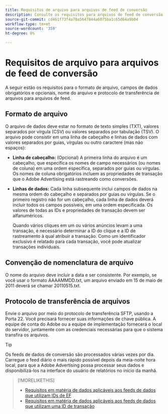 ```yaml
---
title: Requisitos de arquivo para arquivos de feed de conversão
description: Consulte os requisitos para arquivos de feed de conversão.
source-git-commit: cd461f73f4a70a5647844a6075ba1c65d64a9b04
workflow-type: tm+mt
source-wordcount: '359'
ht-degree: 0%

---
```


# Requisitos de arquivo para arquivos de feed de conversão

A seguir estão os requisitos para o formato de arquivo, campos de dados obrigatórios e opcionais, nome do arquivo e protocolo de transferência de arquivos para arquivos de feed.

## Formato de arquivo

O arquivo de dados deve estar no formato de texto simples (TXT), valores separados por vírgula (CSV) ou valores separados por tabulação (TSV). O arquivo pode consistir em uma linha de cabeçalho e linhas de dados com valores separados por guias, vírgulas ou outro caractere (mas não espaços):

* **Linha de cabeçalho:** (Opcional) A primeira linha do arquivo é um cabeçalho, que especifica os nomes de campo necessários (ou nomes de coluna) em uma ordem específica, separados por guias ou vírgulas. Os nomes de coluna obrigatórios incluem as propriedades de transação que o Adobe Advertising está rastreando como conversões.

* **Linhas de dados:** Cada linha subsequente inclui campos de dados na mesma ordem do cabeçalho e separados por guias ou vírgulas. Se o primeiro registro não for um cabeçalho, cada linha de dados deverá incluir todos os campos possíveis, em uma ordem especificada. Os valores de todas as IDs e propriedades de transação devem ser alfanuméricos.

   Quando vários cliques em um ou vários anúncios levam a uma transação, é necessário determinar a ID do clique e a ID de rastreamento à qual atribuir a transação. Como um identificador exclusivo é relatado para cada transação, você pode atualizar transações individuais.

## Convenção de nomenclatura de arquivo

O nome do arquivo deve incluir a data e ser consistente. Por exemplo, se você usar o formato AAAAMMDD.txt, um arquivo enviado em 15 de maio de 2011 deverá se chamar 20110515.txt.

## Protocolo de transferência de arquivos

Envie o arquivo por meio do protocolo de transferência SFTP, usando a Porta 22. Você precisará fornecer suas informações de chave pública.  A equipe de conta do Adobe ou a equipe de implementação fornecerá o local do servidor, juntamente com as credenciais necessárias para que o sistema transfira os arquivos.

>[!TIP]
>
>Os feeds de dados de conversão são processados várias vezes por dia. Carregue o feed diário o mais rápido possível depois da meia-noite hora local, para que a Adobe Advertising possa processar seus dados e disponibilizá-los na interface do usuário de relatórios no início da manhã.

>[!MORELIKETHIS]
>
>* [Requisitos em matéria de dados aplicáveis aos feeds de dados que utilizam IDs de EF](/help/search-social-commerce/tracking/feed-ef-id-data-requirements.md)
>* [Requisitos em matéria de dados aplicáveis aos feeds de dados que utilizam uma ID de transação](/help/search-social-commerce/tracking/feed-transaction-id-data-requirements.md)

